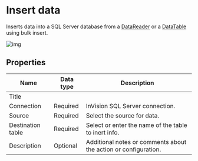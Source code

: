 # Insert data

Inserts data into a SQL Server database from a [DataReader](https://learn.microsoft.com/en-us/dotnet/api/system.data.idatareader) or a [DataTable](https://learn.microsoft.com/en-us/dotnet/api/system.data.datatable) using bulk insert.


![img](https://profitbasedocs.blob.core.windows.net/flowimages/insert-data.png)

## Properties

| Name         | Data type       | Description                                       |
|--------------|-----------------|---------------------------------------------------|
| Title           |           |                        |
| Connection | Required   | InVision SQL Server connection. |
| Source  | Required   |Select the source for data. |
| Destination table   | Required   | Select or enter the name of the table to inert info. |
| Description   | Optional | Additional notes or comments about the action or configuration.|
